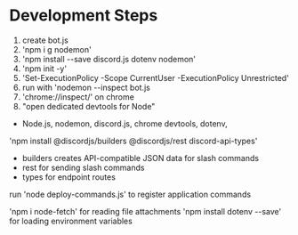 # Development Steps
1. create bot.js
2. 'npm i g nodemon'
3. 'npm install --save discord.js dotenv nodemon'
4. 'npm init -y'
5. 'Set-ExecutionPolicy -Scope CurrentUser -ExecutionPolicy Unrestricted'
6. run with 'nodemon --inspect bot.js
7. 'chrome://inspect/' on chrome
8. "open dedicated devtools for Node"


- Node.js, nodemon, discord.js, chrome devtools, dotenv, 


'npm install @discordjs/builders @discordjs/rest discord-api-types'
- builders creates API-compatible JSON data for slash commands
- rest for sending slash commands
- types for endpoint routes

run 'node deploy-commands.js' to register application commands


'npm i node-fetch' for reading file attachments
'npm install dotenv --save' for loading environment variables